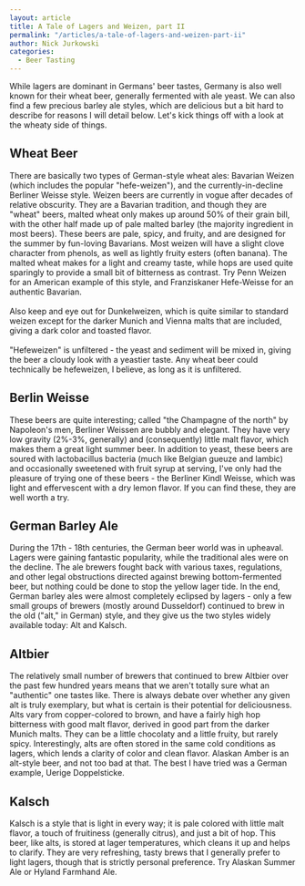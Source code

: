 ```yaml
---
layout: article
title: A Tale of Lagers and Weizen, part II
permalink: "/articles/a-tale-of-lagers-and-weizen-part-ii"
author: Nick Jurkowski
categories: 
  - Beer Tasting
---
```


<p>While lagers are dominant in Germans' beer tastes, Germany is also well known for their wheat beer, generally fermented with ale yeast. We can also find a few precious barley ale styles, which are delicious but a bit hard to describe for reasons I will detail below. Let's kick things off with a look at the wheaty side of things. </p>
<h2>Wheat Beer</h2>
<p>There are basically two types of German-style wheat ales: Bavarian Weizen (which includes the popular "hefe-weizen"), and the currently-in-decline Berliner Weisse style. Weizen beers are currently in vogue after decades of relative obscurity. They are a Bavarian tradition, and though they are "wheat" beers, malted wheat only makes up around 50% of their grain bill, with the other half made up of pale malted barley (the majority ingredient in most beers). These beers are pale, spicy, and fruity, and are designed for the summer by fun-loving Bavarians. Most weizen will have a slight clove character from phenols, as well as lightly fruity esters (often banana). The malted wheat makes for a light and creamy taste, while hops are used quite sparingly to provide a small bit of bitterness as contrast. Try Penn Weizen for an American example of this style, and Franziskaner Hefe-Weisse for an authentic Bavarian.<br>
<br>
Also keep and eye out for Dunkelweizen, which is quite similar to standard weizen except for the darker Munich and Vienna malts that are included, giving a dark color and toasted flavor. <br>
<br>
"Hefeweizen" is unfiltered - the yeast and sediment will be mixed in, giving the beer a cloudy look with a yeastier taste. Any wheat beer could technically be hefeweizen, I believe, as long as it is unfiltered. </p>
<h2>Berlin Weisse</h2>
<p>These beers are quite interesting; called "the Champagne of the north" by Napoleon's men, Berliner Weissen are bubbly and elegant. They have very low gravity (2%-3%, generally) and (consequently) little malt flavor, which makes them a great light summer beer. In addition to yeast, these beers are soured with lactobacillus bacteria (much like Belgian gueuze and lambic) and occasionally sweetened with fruit syrup at serving, I've only had the pleasure of trying one of these beers - the Berliner Kindl Weisse, which was light and effervescent with a dry lemon flavor. If you can find these, they are well worth a try.</p>
<h2>German Barley Ale</h2>
<p>During the 17th - 18th centuries, the German beer world was in upheaval. Lagers were gaining fantastic popularity, while the traditional ales were on the decline. The ale brewers fought back with various taxes, regulations, and other legal obstructions directed against brewing bottom-fermented beer, but nothing could be done to stop the yellow lager tide. In the end, German barley ales were almost completely eclipsed by lagers - only a few small groups of brewers (mostly around Dusseldorf) continued to brew in the old ("alt," in German) style, and they give us the two styles widely available today: Alt and Kalsch.</p>
<h2>Altbier</h2>
<p>The relatively small number of brewers that continued to brew Altbier over the past few hundred years means that we aren't totally sure what an "authentic" one tastes like. There is always debate over whether any given alt is truly exemplary, but what is certain is their potential for deliciousness. Alts vary from copper-colored to brown, and have a fairly high hop bitterness with good malt flavor, derived in good part from the darker Munich malts. They can be a little chocolaty and a little fruity, but rarely spicy. Interestingly, alts are often stored in the same cold conditions as lagers, which lends a clarity of color and clean flavor. Alaskan Amber is an alt-style beer, and not too bad at that. The best I have tried was a German example, Uerige Doppelsticke. </p>
<h2>Kalsch</h2>
<p> Kalsch is a style that is light in every way; it is pale colored with little malt flavor, a touch of fruitiness (generally citrus), and just a bit of hop. This beer, like alts, is stored at lager temperatures, which cleans it up and helps to clarify. They are very refreshing, tasty brews that I generally prefer to light lagers, though that is strictly personal preference. Try Alaskan Summer Ale or Hyland Farmhand Ale. </p>

